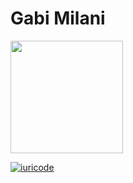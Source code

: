 # Gabi Milani

 <div>
  <a href="https://github.com/dev02-linvix">
  <img height="180em" src="https://github-stats-livid.vercel.app/api?username=gabi-linvix&show_icons=true&theme=dracula&include_all_commits=true&count_private=true"/>
</div>

[![iuricode](https://github-stats-livid.vercel.app/api/top-langs/?username=gabi-linvix&hide=html&layout=compact=true&theme=dracula)](https://github.com/gabi-linvix/)
